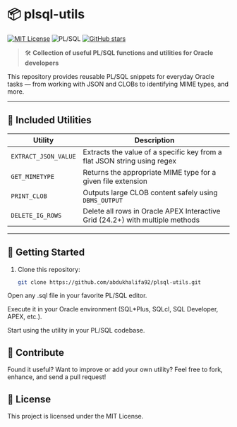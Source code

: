 # 📦 plsql-utils

[![MIT License](https://img.shields.io/badge/license-MIT-green.svg)](LICENSE)
![PL/SQL](https://img.shields.io/badge/oracle-plsql-blue.svg)
[![GitHub stars](https://img.shields.io/github/stars/abdukhalifa92/plsql-utils.svg?style=social)](https://github.com/abdukhalifa92/plsql-utils/stargazers)

> 🛠️ **Collection of useful PL/SQL functions and utilities for Oracle developers**

This repository provides reusable PL/SQL snippets for everyday Oracle tasks — from working with JSON and CLOBs to identifying MIME types, and more.

---

## 🧩 Included Utilities

| Utility              | Description                                                                        |
|----------------------|------------------------------------------------------------------------------------|
| `EXTRACT_JSON_VALUE` | Extracts the value of a specific key from a flat JSON string using regex          |
| `GET_MIMETYPE`       | Returns the appropriate MIME type for a given file extension                      |
| `PRINT_CLOB`         | Outputs large CLOB content safely using `DBMS_OUTPUT`                             |
| `DELETE_IG_ROWS`     | Delete all rows in Oracle APEX Interactive Grid (24.2+) with multiple methods     |

---

## 🚀 Getting Started

1. Clone this repository:
   ```bash
   git clone https://github.com/abdukhalifa92/plsql-utils.git
Open any .sql file in your favorite PL/SQL editor.

Execute it in your Oracle environment (SQL*Plus, SQLcl, SQL Developer, APEX, etc.).

Start using the utility in your PL/SQL codebase.

## 🙌 Contribute
Found it useful? Want to improve or add your own utility?
Feel free to fork, enhance, and send a pull request!

## 📝 License
This project is licensed under the MIT License.
